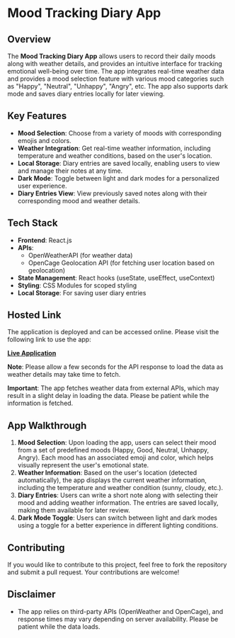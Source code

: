 # Mood Tracking Diary App

## Overview
The **Mood Tracking Diary App** allows users to record their daily moods along with weather details, and provides an intuitive interface for tracking emotional well-being over time. The app integrates real-time weather data and provides a mood selection feature with various mood categories such as "Happy", "Neutral", "Unhappy", "Angry", etc. The app also supports dark mode and saves diary entries locally for later viewing.

## Key Features
- **Mood Selection**: Choose from a variety of moods with corresponding emojis and colors.
- **Weather Integration**: Get real-time weather information, including temperature and weather conditions, based on the user's location.
- **Local Storage**: Diary entries are saved locally, enabling users to view and manage their notes at any time.
- **Dark Mode**: Toggle between light and dark modes for a personalized user experience.
- **Diary Entries View**: View previously saved notes along with their corresponding mood and weather details.

## Tech Stack
- **Frontend**: React.js
- **APIs**: 
  - OpenWeatherAPI (for weather data)
  - OpenCage Geolocation API (for fetching user location based on geolocation)
- **State Management**: React hooks (useState, useEffect, useContext)
- **Styling**: CSS Modules for scoped styling
- **Local Storage**: For saving user diary entries

## Hosted Link
The application is deployed and can be accessed online. Please visit the following link to use the app:

**[Live Application](https://api-wiz-assignment.vercel.app/)**

**Note**: Please allow a few seconds for the API response to load the data as weather details may take time to fetch.

**Important**: The app fetches weather data from external APIs, which may result in a slight delay in loading the data. Please be patient while the information is fetched.

## App Walkthrough
1. **Mood Selection**: Upon loading the app, users can select their mood from a set of predefined moods (Happy, Good, Neutral, Unhappy, Angry). Each mood has an associated emoji and color, which helps visually represent the user's emotional state.
2. **Weather Information**: Based on the user's location (detected automatically), the app displays the current weather information, including the temperature and weather condition (sunny, cloudy, etc.).
3. **Diary Entries**: Users can write a short note along with selecting their mood and adding weather information. The entries are saved locally, making them available for later review.
4. **Dark Mode Toggle**: Users can switch between light and dark modes using a toggle for a better experience in different lighting conditions.

## Contributing
If you would like to contribute to this project, feel free to fork the repository and submit a pull request. Your contributions are welcome!

## Disclaimer
- The app relies on third-party APIs (OpenWeather and OpenCage), and response times may vary depending on server availability. Please be patient while the data loads.
